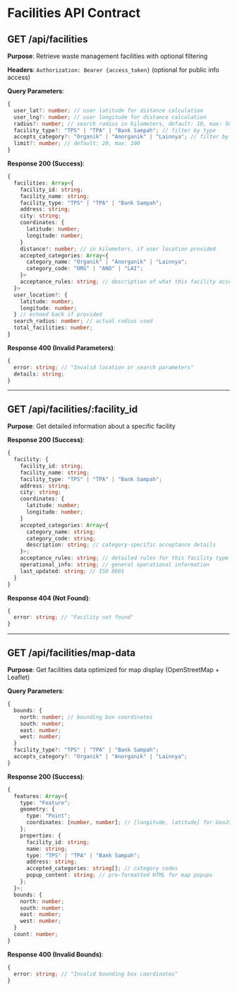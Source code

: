 # Facilities API Contract

## GET /api/facilities

**Purpose**: Retrieve waste management facilities with optional filtering

**Headers**: `Authorization: Bearer {access_token}` (optional for public info access)

**Query Parameters**:

```typescript
{
  user_lat?: number; // user latitude for distance calculation
  user_lng?: number; // user longitude for distance calculation
  radius?: number; // search radius in kilometers, default: 10, max: 50
  facility_type?: "TPS" | "TPA" | "Bank Sampah"; // filter by type
  accepts_category?: "Organik" | "Anorganik" | "Lainnya"; // filter by accepted waste
  limit?: number; // default: 20, max: 100
}
```

**Response 200 (Success)**:

```typescript
{
  facilities: Array<{
    facility_id: string;
    facility_name: string;
    facility_type: "TPS" | "TPA" | "Bank Sampah";
    address: string;
    city: string;
    coordinates: {
      latitude: number;
      longitude: number;
    }
    distance?: number; // in kilometers, if user location provided
    accepted_categories: Array<{
      category_name: "Organik" | "Anorganik" | "Lainnya";
      category_code: "ORG" | "ANO" | "LAI";
    }>
    acceptance_rules: string; // description of what this facility accepts (FR-016)
  }>
  user_location?: {
    latitude: number;
    longitude: number;
  } // echoed back if provided
  search_radius: number; // actual radius used
  total_facilities: number;
}
```

**Response 400 (Invalid Parameters)**:

```typescript
{
  error: string; // "Invalid location or search parameters"
  details: string;
}
```

---

## GET /api/facilities/:facility_id

**Purpose**: Get detailed information about a specific facility

**Response 200 (Success)**:

```typescript
{
  facility: {
    facility_id: string;
    facility_name: string;
    facility_type: "TPS" | "TPA" | "Bank Sampah";
    address: string;
    city: string;
    coordinates: {
      latitude: number;
      longitude: number;
    }
    accepted_categories: Array<{
      category_name: string;
      category_code: string;
      description: string; // category-specific acceptance details
    }>;
    acceptance_rules: string; // detailed rules for this facility type
    operational_info: string; // general operational information
    last_updated: string; // ISO 8601
  }
}
```

**Response 404 (Not Found)**:

```typescript
{
  error: string; // "Facility not found"
}
```

---

## GET /api/facilities/map-data

**Purpose**: Get facilities data optimized for map display (OpenStreetMap + Leaflet)

**Query Parameters**:

```typescript
{
  bounds: {
    north: number; // bounding box coordinates
    south: number;
    east: number;
    west: number;
  }
  facility_type?: "TPS" | "TPA" | "Bank Sampah";
  accepts_category?: "Organik" | "Anorganik" | "Lainnya";
}
```

**Response 200 (Success)**:

```typescript
{
  features: Array<{
    type: "Feature";
    geometry: {
      type: "Point";
      coordinates: [number, number]; // [longitude, latitude] for GeoJSON compatibility
    };
    properties: {
      facility_id: string;
      name: string;
      type: "TPS" | "TPA" | "Bank Sampah";
      address: string;
      accepted_categories: string[]; // category codes
      popup_content: string; // pre-formatted HTML for map popups
    };
  }>;
  bounds: {
    north: number;
    south: number;
    east: number;
    west: number;
  }
  count: number;
}
```

**Response 400 (Invalid Bounds)**:

```typescript
{
  error: string; // "Invalid bounding box coordinates"
}
```

